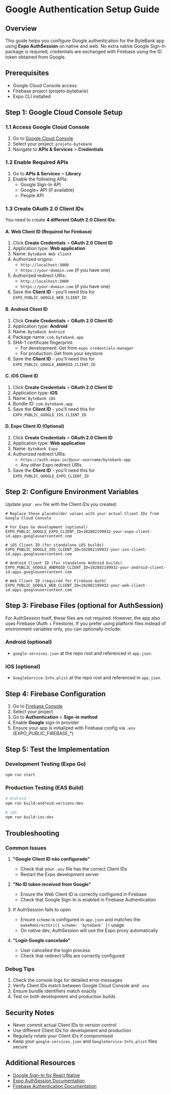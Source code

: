# Google Authentication Setup Guide

## Overview
This guide helps you configure Google authentication for the ByteBank app using **Expo AuthSession** on native and web. No extra native Google Sign-In package is required; credentials are exchanged with Firebase using the ID token obtained from Google.

## Prerequisites
- Google Cloud Console access
- Firebase project (projeto-bytebank)
- Expo CLI installed

## Step 1: Google Cloud Console Setup

### 1.1 Access Google Cloud Console
1. Go to [Google Cloud Console](https://console.cloud.google.com/)
2. Select your project: `projeto-bytebank`
3. Navigate to **APIs & Services** > **Credentials**

### 1.2 Enable Required APIs
1. Go to **APIs & Services** > **Library**
2. Enable the following APIs:
   - Google Sign-In API
   - Google+ API (if available)
   - People API

### 1.3 Create OAuth 2.0 Client IDs

You need to create **4 different OAuth 2.0 Client IDs**:

#### A. Web Client ID (Required for Firebase)
1. Click **Create Credentials** > **OAuth 2.0 Client ID**
2. Application type: **Web application**
3. Name: `ByteBank Web Client`
4. Authorized origins: 
   - `http://localhost:3000`
   - `https://your-domain.com` (if you have one)
5. Authorized redirect URIs:
   - `http://localhost:3000`
   - `https://your-domain.com` (if you have one)
6. Save the **Client ID** - you'll need this for `EXPO_PUBLIC_GOOGLE_WEB_CLIENT_ID`

#### B. Android Client ID
1. Click **Create Credentials** > **OAuth 2.0 Client ID**
2. Application type: **Android**
3. Name: `ByteBank Android`
4. Package name: `com.bytebank.app`
5. SHA-1 certificate fingerprint:
   - For development: Get from `expo credentials:manager`
   - For production: Get from your keystore
6. Save the **Client ID** - you'll need this for `EXPO_PUBLIC_GOOGLE_ANDROID_CLIENT_ID`

#### C. iOS Client ID
1. Click **Create Credentials** > **OAuth 2.0 Client ID**
2. Application type: **iOS**
3. Name: `ByteBank iOS`
4. Bundle ID: `com.bytebank.app`
5. Save the **Client ID** - you'll need this for `EXPO_PUBLIC_GOOGLE_IOS_CLIENT_ID`

#### D. Expo Client ID (Optional)
1. Click **Create Credentials** > **OAuth 2.0 Client ID**
2. Application type: **Web application**
3. Name: `ByteBank Expo`
4. Authorized redirect URIs:
   - `https://auth.expo.io/@your-username/bytebank-app`
   - Any other Expo redirect URIs
5. Save the **Client ID** - you'll need this for `EXPO_PUBLIC_GOOGLE_EXPO_CLIENT_ID`

## Step 2: Configure Environment Variables

Update your `.env` file with the Client IDs you created:

```env
# Replace these placeholder values with your actual Client IDs from Google Cloud Console

# For Expo Go development (optional)
EXPO_PUBLIC_GOOGLE_EXPO_CLIENT_ID=102802199932-your-expo-client-id.apps.googleusercontent.com

# iOS Client ID (for standalone iOS builds)
EXPO_PUBLIC_GOOGLE_IOS_CLIENT_ID=102802199932-your-ios-client-id.apps.googleusercontent.com

# Android Client ID (for standalone Android builds)
EXPO_PUBLIC_GOOGLE_ANDROID_CLIENT_ID=102802199932-your-android-client-id.apps.googleusercontent.com

# Web Client ID (required for Firebase Auth)
EXPO_PUBLIC_GOOGLE_WEB_CLIENT_ID=102802199932-your-web-client-id.apps.googleusercontent.com
```

## Step 3: Firebase Files (optional for AuthSession)

For AuthSession itself, these files are not required. However, the app also uses Firebase (Auth + Firestore). If you prefer using platform files instead of environment variables only, you can optionally include:

### Android (optional)
- `google-services.json` at the repo root and referenced in `app.json`.

### iOS (optional)
- `GoogleService-Info.plist` at the repo root and referenced in `app.json`.

## Step 4: Firebase Configuration

1. Go to [Firebase Console](https://console.firebase.google.com/)
2. Select your project
3. Go to **Authentication** > **Sign-in method**
4. Enable **Google** sign-in provider
5. Ensure your app is initialized with Firebase config via `.env` (EXPO_PUBLIC_FIREBASE_*)

## Step 5: Test the Implementation

### Development Testing (Expo Go)
```bash
npm run start
```

### Production Testing (EAS Build)
```bash
# Android
npm run build:android-versions:dev

# iOS  
npm run build:ios:dev
```

## Troubleshooting

### Common Issues

1. **"Google Client ID não configurado"**
   - Check that your `.env` file has the correct Client IDs
   - Restart the Expo development server

2. **"No ID token received from Google"**
   - Ensure the Web Client ID is correctly configured in Firebase
   - Check that Google Sign-In is enabled in Firebase Authentication

3. If AuthSession fails to open
   - Ensure `scheme` is configured in `app.json` and matches the `makeRedirectUri({ scheme: 'bytebank' })` usage
   - On native dev, AuthSession will use the Expo proxy automatically

4. **"Login Google cancelado"**
   - User cancelled the login process
   - Check that redirect URIs are correctly configured

### Debug Tips

1. Check the console logs for detailed error messages
2. Verify Client IDs match between Google Cloud Console and `.env`
3. Ensure bundle identifiers match exactly
4. Test on both development and production builds

## Security Notes

- Never commit actual Client IDs to version control
- Use different Client IDs for development and production
- Regularly rotate your Client IDs if compromised
- Keep your `google-services.json` and `GoogleService-Info.plist` files secure

## Additional Resources

- [Google Sign-In for React Native](https://github.com/react-native-google-signin/google-signin)
- [Expo AuthSession Documentation](https://docs.expo.dev/versions/latest/sdk/auth-session/)
- [Firebase Authentication Documentation](https://firebase.google.com/docs/auth)
